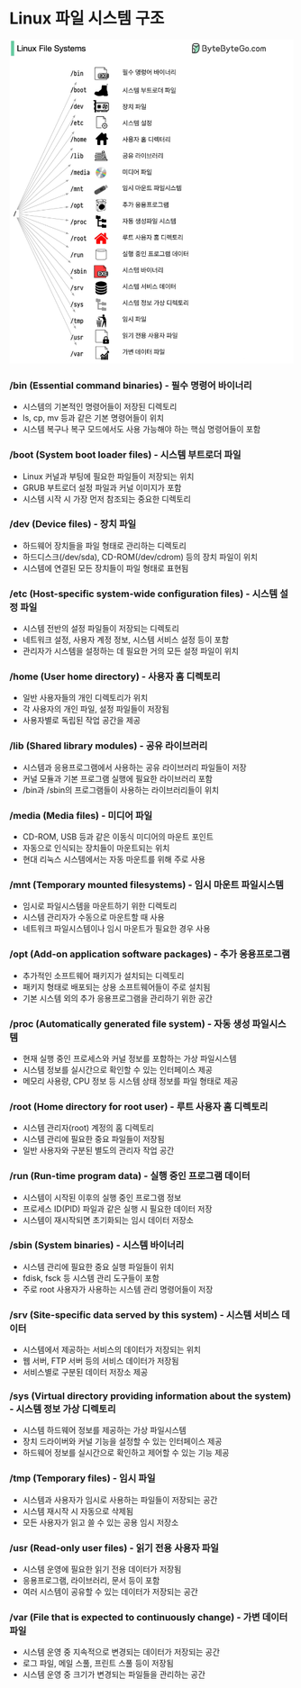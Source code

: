 # Linux 파일 시스템 구조

![img.png](img.png)

### /bin (Essential command binaries) - 필수 명령어 바이너리
- 시스템의 기본적인 명령어들이 저장된 디렉토리
- ls, cp, mv 등과 같은 기본 명령어들이 위치
- 시스템 복구나 복구 모드에서도 사용 가능해야 하는 핵심 명령어들이 포함

### /boot (System boot loader files) - 시스템 부트로더 파일
- Linux 커널과 부팅에 필요한 파일들이 저장되는 위치
- GRUB 부트로더 설정 파일과 커널 이미지가 포함
- 시스템 시작 시 가장 먼저 참조되는 중요한 디렉토리

### /dev (Device files) - 장치 파일
- 하드웨어 장치들을 파일 형태로 관리하는 디렉토리
- 하드디스크(/dev/sda), CD-ROM(/dev/cdrom) 등의 장치 파일이 위치
- 시스템에 연결된 모든 장치들이 파일 형태로 표현됨

### /etc (Host-specific system-wide configuration files) - 시스템 설정 파일
- 시스템 전반의 설정 파일들이 저장되는 디렉토리
- 네트워크 설정, 사용자 계정 정보, 시스템 서비스 설정 등이 포함
- 관리자가 시스템을 설정하는 데 필요한 거의 모든 설정 파일이 위치

### /home (User home directory) - 사용자 홈 디렉토리
- 일반 사용자들의 개인 디렉토리가 위치
- 각 사용자의 개인 파일, 설정 파일들이 저장됨
- 사용자별로 독립된 작업 공간을 제공

### /lib (Shared library modules) - 공유 라이브러리
- 시스템과 응용프로그램에서 사용하는 공유 라이브러리 파일들이 저장
- 커널 모듈과 기본 프로그램 실행에 필요한 라이브러리 포함
- /bin과 /sbin의 프로그램들이 사용하는 라이브러리들이 위치

### /media (Media files) - 미디어 파일
- CD-ROM, USB 등과 같은 이동식 미디어의 마운트 포인트
- 자동으로 인식되는 장치들이 마운트되는 위치
- 현대 리눅스 시스템에서는 자동 마운트를 위해 주로 사용

### /mnt (Temporary mounted filesystems) - 임시 마운트 파일시스템
- 임시로 파일시스템을 마운트하기 위한 디렉토리
- 시스템 관리자가 수동으로 마운트할 때 사용
- 네트워크 파일시스템이나 임시 마운트가 필요한 경우 사용

### /opt (Add-on application software packages) - 추가 응용프로그램
- 추가적인 소프트웨어 패키지가 설치되는 디렉토리
- 패키지 형태로 배포되는 상용 소프트웨어들이 주로 설치됨
- 기본 시스템 외의 추가 응용프로그램을 관리하기 위한 공간

### /proc (Automatically generated file system) - 자동 생성 파일시스템
- 현재 실행 중인 프로세스와 커널 정보를 포함하는 가상 파일시스템
- 시스템 정보를 실시간으로 확인할 수 있는 인터페이스 제공
- 메모리 사용량, CPU 정보 등 시스템 상태 정보를 파일 형태로 제공

### /root (Home directory for root user) - 루트 사용자 홈 디렉토리
- 시스템 관리자(root) 계정의 홈 디렉토리
- 시스템 관리에 필요한 중요 파일들이 저장됨
- 일반 사용자와 구분된 별도의 관리자 작업 공간

### /run (Run-time program data) - 실행 중인 프로그램 데이터
- 시스템이 시작된 이후의 실행 중인 프로그램 정보
- 프로세스 ID(PID) 파일과 같은 실행 시 필요한 데이터 저장
- 시스템이 재시작되면 초기화되는 임시 데이터 저장소

### /sbin (System binaries) - 시스템 바이너리
- 시스템 관리에 필요한 중요 실행 파일들이 위치
- fdisk, fsck 등 시스템 관리 도구들이 포함
- 주로 root 사용자가 사용하는 시스템 관리 명령어들이 저장

### /srv (Site-specific data served by this system) - 시스템 서비스 데이터
- 시스템에서 제공하는 서비스의 데이터가 저장되는 위치
- 웹 서버, FTP 서버 등의 서비스 데이터가 저장됨
- 서비스별로 구분된 데이터 저장소 제공

### /sys (Virtual directory providing information about the system) - 시스템 정보 가상 디렉토리
- 시스템 하드웨어 정보를 제공하는 가상 파일시스템
- 장치 드라이버와 커널 기능을 설정할 수 있는 인터페이스 제공
- 하드웨어 정보를 실시간으로 확인하고 제어할 수 있는 기능 제공

### /tmp (Temporary files) - 임시 파일
- 시스템과 사용자가 임시로 사용하는 파일들이 저장되는 공간
- 시스템 재시작 시 자동으로 삭제됨
- 모든 사용자가 읽고 쓸 수 있는 공용 임시 저장소

### /usr (Read-only user files) - 읽기 전용 사용자 파일
- 시스템 운영에 필요한 읽기 전용 데이터가 저장됨
- 응용프로그램, 라이브러리, 문서 등이 포함
- 여러 시스템이 공유할 수 있는 데이터가 저장되는 공간

### /var (File that is expected to continuously change) - 가변 데이터 파일
- 시스템 운영 중 지속적으로 변경되는 데이터가 저장되는 공간
- 로그 파일, 메일 스풀, 프린트 스풀 등이 저장됨
- 시스템 운영 중 크기가 변경되는 파일들을 관리하는 공간